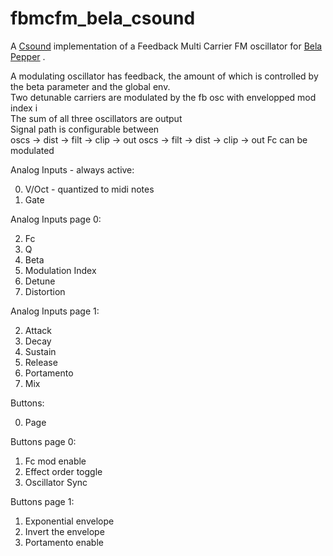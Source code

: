 # fbmcfm_bela_csound

A [Csound](https://csound.com) implementation of a Feedback Multi Carrier FM oscillator for [Bela Pepper](https://learn.bela.io/products/modular/pepper/) .

A modulating oscillator has feedback, the amount of which is controlled by the beta parameter and the global env.  
Two detunable carriers are modulated by the fb osc with envelopped mod index i   
The sum of all three oscillators are output  
Signal path is configurable between   
      	oscs -> dist -> filt -> clip -> out
      	oscs -> filt -> dist -> clip -> out
Fc can be modulated

Analog Inputs - always active:

  0. V/Oct - quantized to midi notes  
  1. Gate

Analog Inputs page 0:  

  2. Fc 
  3. Q
  4. Beta
  5. Modulation Index
  6. Detune
  7. Distortion

Analog Inputs page 1:  

  2. Attack 
  3. Decay
  4. Sustain
  5. Release
  6. Portamento
  7. Mix


Buttons:
  
  0. Page

Buttons page 0:  
  1. Fc mod enable
  2. Effect order toggle
  3. Oscillator Sync

Buttons page 1:  
  1. Exponential envelope
  2. Invert the envelope
  3. Portamento enable

